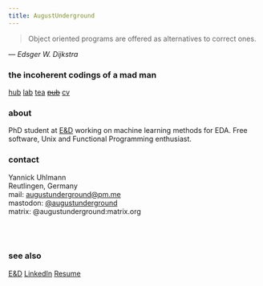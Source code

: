 ```yaml
---
title: AugustUnderground
---
```


> Object oriented programs are offered as alternatives to correct ones.

— _Edsger W. Dijkstra_


### the incoherent codings of a mad man

[hub](https://github.com/augustunderground)
[lab](https://gitlab.com/augustunderground)
[tea](https://git.disroot.org/augustunderground)
~~[pub]()~~
[cv](./cv.html)

### about

PhD student at <a href="https://www.electronics-and-drives.de/">E&amp;D</a> 
working on machine learning methods for EDA. Free software, Unix and Functional
Programming enthusiast.

### contact

Yannick Uhlmann  
Reutlingen, Germany  
mail: [augustunderground@pm.me](mailto:augustunderground@protonmail.com)  
mastodon: [\@augustunderground](https://fosstodon.org/@augustunderground)  
matrix: @augustunderground:matrix.org

<br>
<object type="text/html" width=600 height=350 data="rsc/unix.html"></object>
<br> 

### see also

[E&D](https://www.electronics-and-drives.de/)
[LinkedIn](https://www.linkedin.com/in/yannick-uhlmann-b57024170/)
[Resume](./cv.html)
